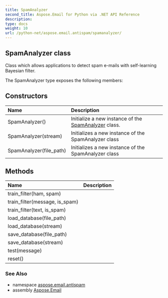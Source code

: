 ```yaml
---
title: SpamAnalyzer
second_title: Aspose.Email for Python via .NET API Reference
description: 
type: docs
weight: 10
url: /python-net/aspose.email.antispam/spamanalyzer/
---
```


## SpamAnalyzer class

Class which allows applications to detect spam e-mails with self-learning Bayesian filter.

The SpamAnalyzer type exposes the following members:
## Constructors
| Name | Description |
| :- | :- |
|SpamAnalyzer()|Initialize a new instance of the [SpamAnalyzer](/python-net/aspose.email.antispam/spamanalyzer/) class.|
|SpamAnalyzer(stream)|Initializes a new instance of the SpamAnalyzer class|
|SpamAnalyzer(file_path)|Initializes a new instance of the SpamAnalyzer class|
## Methods
| Name | Description |
| :- | :- |
|train_filter(ham, spam)|  |
|train_filter(message, is_spam)|  |
|train_filter(text, is_spam)|  |
|load_database(file_path)|  |
|load_database(stream)|  |
|save_database(file_path)|  |
|save_database(stream)|  |
|test(message)|  |
|reset()|  |

### See Also

* namespace [aspose.email.antispam](/python-net/aspose.email.antispam/)
* assembly [Aspose.Email](/python-net/)

